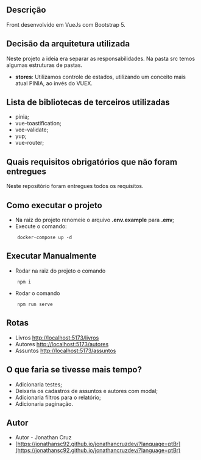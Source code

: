 ## Descrição

Front desenvolvido em VueJs com Bootstrap 5.

## Decisão da arquitetura utilizada

Neste projeto a ideia era separar as responsabilidades.
Na pasta src temos algumas estruturas de pastas.

- **stores**: Utilizamos controle de estados, utilizando um conceito mais atual PINIA, ao invés do VUEX.

## Lista de bibliotecas de terceiros utilizadas

- pinia; 
- vue-toastification;
- vee-validate;
- yup;
- vue-router;

## Quais requisitos obrigatórios que não foram entregues

Neste repositório foram entregues todos os requisitos.

## Como executar o projeto
- Na raiz do projeto renomeie o arquivo **.env.example** para **.env**;
- Execute o comando: 
```
    docker-compose up -d
```

## Executar Manualmente
- Rodar na raiz do projeto o comando
```
    npm i
```
- Rodar o comando
```
    npm run serve
```

## Rotas
- Livros [http://localhost:5173/livros](http://localhost:5173/livros)
- Autores [http://localhost:5173/autores](http://localhost:5173/autores)
- Assuntos [http://localhost:5173/assuntos](http://localhost:5173/assuntos)

## O que faria se tivesse mais tempo?
- Adicionaria testes;
- Deixaria os cadastros de assuntos e autores com modal;
- Adicionaria filtros para o relatório;
- Adicionaria paginação.

## Autor
- Autor - Jonathan Cruz
- [https://jonathansc92.github.io/jonathancruzdev/?language=ptBr](https://jonathansc92.github.io/jonathancruzdev/?language=ptBr)


